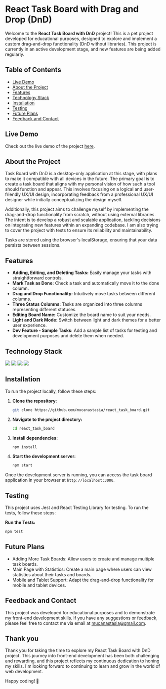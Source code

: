 # React Task Board with Drag and Drop (DnD)

Welcome to the **React Task Board with DnD** project! This is a pet project developed for educational purposes, designed to explore and implement a custom drag-and-drop functionality (DnD without libraries). This project is currently in an active development stage, and new features are being added regularly.

## Table of Contents

- [Live Demo](#live-demo)
- [About the Project](#about-the-project)
- [Features](#features)
- [Technology Stack](#technology-stack)
- [Installation](#installation)
- [Testing](#testing)
- [Future Plans](#future-plans)
- [Feedback and Contact](#feedback-and-contact)

## Live Demo

Check out the live demo of the project [here](https://mucanastasia.github.io/react_task_board/).

## About the Project

Task Board with DnD is a desktop-only application at this stage, with plans to make it compatible with all devices in the future. The primary goal is to create a task board that aligns with my personal vision of how such a tool should function and appear. This involves focusing on a logical and user-friendly UX/UI design, incorporating feedback from a professional UX/UI designer while initially conceptualizing the design myself.

Additionally, this project aims to challenge myself by implementing the drag-and-drop functionality from scratch, without using external libraries. The intent is to develop a robust and scalable application, tackling decisions on integrating new features within an expanding codebase. I am also trying to cover the project with tests to ensure its reliability and maintainability.

Tasks are stored using the browser's localStorage, ensuring that your data persists between sessions.

## Features

- **Adding, Editing, and Deleting Tasks:** Easily manage your tasks with straightforward controls.
- **Mark Task as Done:** Check a task and automatically move it to the done column.
- **Drag and Drop Functionality:** Intuitively move tasks between different columns.
- **Three Status Columns:** Tasks are organized into three columns representing different statuses.
- **Editing Board Name:** Customize the board name to suit your needs.
- **Light and Dark Mode:** Switch between light and dark themes for a better user experience.
- **Dev Feature - Sample Tasks:** Add a sample list of tasks for testing and development purposes and delete them when needed.

## Technology Stack

<img src="https://img.shields.io/badge/React-20232A?style=for-the-badge&logo=react&logoColor=61DAFB" /> <img src="https://img.shields.io/badge/JavaScript-323330?style=for-the-badge&logo=javascript&logoColor=F7DF1E" /> <img src="https://img.shields.io/badge/HTML5-E34F26?style=for-the-badge&logo=html5&logoColor=white" /> <img src="https://img.shields.io/badge/CSS3-1572B6?style=for-the-badge&logo=css3&logoColor=white" />
  
## Installation

To run the project locally, follow these steps:

1. **Clone the repository:**
    ```bash
    git clone https://github.com/mucanastasia/react_task_board.git
    ```
2. **Navigate to the project directory:**
    ```bash
    cd react_task_board
    ```
3. **Install dependencies:**
    ```bash
    npm install
    ```
4. **Start the development server:**
    ```bash
    npm start

Once the development server is running, you can access the task board application in your browser at `http://localhost:3000`.

## Testing

This project uses Jest and React Testing Library for testing. To run the tests, follow these steps:

**Run the Tests:**
```sh
npm test
```
## Future Plans

  * Adding More Task Boards: Allow users to create and manage multiple task boards.
  * Main Page with Statistics: Create a main page where users can view statistics about their tasks and boards.
  * Mobile and Tablet Support: Adapt the drag-and-drop functionality for mobile and tablet devices.

## Feedback and Contact

This project was developed for educational purposes and to demonstrate my front-end development skills. If you have any suggestions or feedback, please feel free to contact me via email at [mucanastasia@gmail.com](mailto:mucanastasia@gmail.com).

## Thank you

Thank you for taking the time to explore my React Task Board with DnD project.
This journey into front-end development has been both challenging and rewarding, and this project reflects my continuous dedication to honing my skills. I'm looking forward to continuing to learn and grow in the world of web development.

Happy coding! 🚀 


